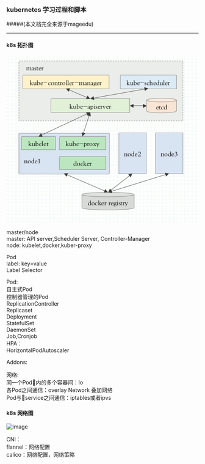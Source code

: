 ### kubernetes 学习过程和脚本  
#####(本文档完全来源于mageedu)
***
#### k8s 拓扑图
![image](https://github.com/king131/kubernetes/blob/master/kubeadm/images/k8stuopu.png)




master/node  
  master: API server,Scheduler Server,   Controller-Manager  
  node: kubelet,docker,kuber-proxy  

Pod  
  label: key=value  
  Label Selector  

Pod:  
  自主式Pod  
  控制器管理的Pod  
    ReplicationController  
    Replicaset  
    Deployment  
    StatefulSet  
    DaemonSet  
    Job,Cronjob  
HPA：  
  HorizontalPodAutoscaler  

Addons:  

网络:  
  同一个Pod内的多个容器间：lo  
  各Pod之间通信：overlay Network 叠加网络  
  Pod与service之间通信：iptables或者ipvs
#### k8s 网络图
![image](https://github.com/king131/kubernetes/blob/master/kubeadm/images/k8sk8s_network.png)  

CNI：  
  flannel：网络配置  
  calico：网络配置，网络策略  

